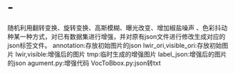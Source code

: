 # -
随机利用翻转变换、旋转变换、高斯模糊、曝光改变、增加椒盐噪声 、色彩抖动种某一种方式，对已有数据集进行增强，并对原有json文件进行修改生成对应的json标签文件。
annotation:存放初始图片的json
lwir_ori,visible_ori:存放初始图片
lwir,visible:增强后的图片
tmp:临时生成的增强图片
label_json:增强后的图片的json
agument.py:增强代码
VocToBbox.py:json转txt
